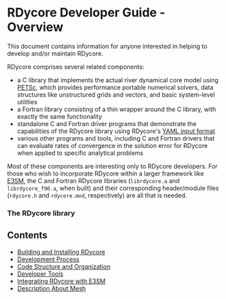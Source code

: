 # RDycore Developer Guide - Overview

This document contains information for anyone interested in helping to
develop and/or maintain RDycore.

RDycore compriseѕ several related components:

* a C library that implements the actual river dynamical core model using
  [PETSc](https://petsc.org/release/), which provides performance portable
  numerical solvers, data structures like unstructured grids and vectors,
  and basic system-level utilities
* a Fortran library consisting of a thin wrapper around the C library, with
  exactly the same functionality
* standalone C and Fortran driver programs that demonstrate the capabilities of
  the RDycore library using RDycore's [YAML input format](../common/input.md)
* various other programs and tools, including C and Fortran drivers that
  can evaluate rates of convergence in the solution error for RDycore when
  applied to specific analytical problems

Most of these components are interesting only to RDycore developers. For those
who wish to incorporate RDycore within a larger framework like [E3SM](https://e3sm.org),
the C and Fortran RDycore libraries (`librdycore.a` and `librdycore_f90.a`, when
built) and their corresponding header/module files (`rdycore.h` and `rdycore.mod`,
respectively) are all that is needed.

### The RDycore library

## Contents

* [Building and Installing RDycore](../common/installation.md)
* [Development Process](development.md)
* [Code Structure and Organization](organization.md)
* [Developer Tools](tools.md)
* [Integrating RDycore with E3SM](e3sm.md)
* [Description About Mesh](mesh.md)
